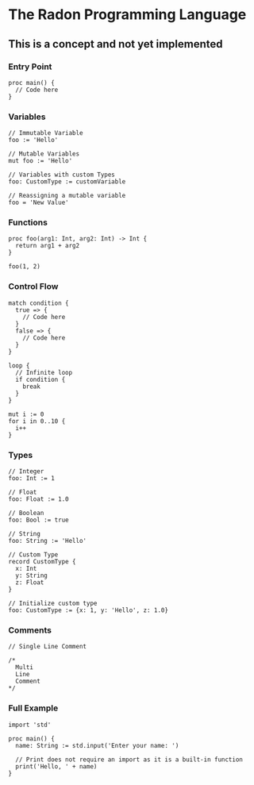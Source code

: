 # The Radon Programming Language
## This is a concept and not yet implemented

### Entry Point
```Radon
proc main() {
  // Code here
}
```

### Variables
```Radon
// Immutable Variable
foo := 'Hello'

// Mutable Variables
mut foo := 'Hello'

// Variables with custom Types
foo: CustomType := customVariable

// Reassigning a mutable variable
foo = 'New Value'
```

### Functions
```Radon
proc foo(arg1: Int, arg2: Int) -> Int {
  return arg1 + arg2
}

foo(1, 2)
```

### Control Flow
```Radon
match condition {
  true => {
    // Code here
  }
  false => {
    // Code here
  }
}

loop {
  // Infinite loop
  if condition {
    break
  }
}

mut i := 0
for i in 0..10 {
  i++
}
```

### Types
```Radon
// Integer
foo: Int := 1

// Float
foo: Float := 1.0

// Boolean
foo: Bool := true

// String
foo: String := 'Hello'

// Custom Type
record CustomType {
  x: Int
  y: String
  z: Float
}

// Initialize custom type
foo: CustomType := {x: 1, y: 'Hello', z: 1.0}
```

### Comments
```Radon
// Single Line Comment

/*
  Multi
  Line
  Comment
*/
```

### Full Example
```Radon
import 'std'

proc main() {
  name: String := std.input('Enter your name: ')

  // Print does not require an import as it is a built-in function
  print('Hello, ' + name)
}
```
